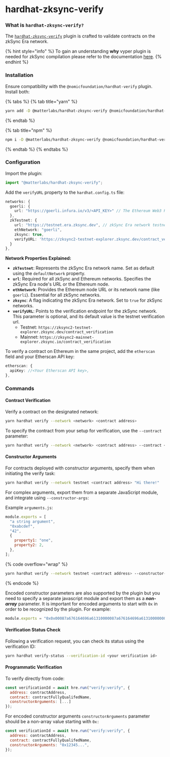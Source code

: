 # hardhat-zksync-verify

### What is `hardhat-zksync-verify?`

The [`hardhat-zksync-verify`](https://www.npmjs.com/package/@matterlabs/hardhat-zksync-verify) plugin is crafted to validate contracts on the zkSync Era network.

{% hint style="info" %}
To gain an understanding **why** vyper plugin is needed for zkSync compilation please refer to the documentation [here](https://era.zksync.io/docs/tools/compiler-toolchain/overview.html).
{% endhint %}

### Installation

Ensure compatibility with the `@nomicfoundation/hardhat-verify` plugin. Install both:

{% tabs %}
{% tab title="yarn" %}
```bash
yarn add -D @matterlabs/hardhat-zksync-verify @nomicfoundation/hardhat-verify
```
{% endtab %}

{% tab title="npm" %}
```bash
npm i -D @matterlabs/hardhat-zksync-verify @nomicfoundation/hardhat-verify
```
{% endtab %}
{% endtabs %}

### Configuration

Import the plugin:

```typescript
import "@matterlabs/hardhat-zksync-verify";
```

Add the `verifyURL` property to the `hardhat.config.ts` file:

```typescript
networks: {
  goerli: {
    url: "https://goerli.infura.io/v3/<API_KEY>" // The Ethereum Web3 RPC URL (optional).
  },
  zkTestnet: {
    url: "https://testnet.era.zksync.dev", // zkSync Era network testnet URL.
    ethNetwork: "goerli", 
    zksync: true,
    verifyURL: 'https://zksync2-testnet-explorer.zksync.dev/contract_verification' // Verification endpoint.
  }
},
```

**Network Properties Explained:**

* **`zkTestnet`**: Represents the zkSync Era network name. Set as default using the `defaultNetwork` property.
* **`url`**: Required for all zkSync and Ethereum networks. Specifies the zkSync Era node's URL or the Ethereum node.
* **`ethNetwork`**: Provides the Ethereum node URL or its network name (like `goerli`). Essential for all zkSync networks.
* **`zksync`**: A flag indicating the zkSync Era network. Set to `true` for zkSync networks.
* **`verifyURL`**: Points to the verification endpoint for the zkSync network. This parameter is optional, and its default value is the testnet verification url.
  * Testnet: `https://zksync2-testnet-explorer.zksync.dev/contract_verification`
  * Mainnet: `https://zksync2-mainnet-explorer.zksync.io/contract_verification`

To verify a contract on Ethereum in the same project, add the `etherscan` field and your Etherscan API key:

```typescript
etherscan: {
  apiKey: //<Your Etherscan API key>,
},
```

### Commands

#### Contract Verification

Verify a contract on the designated network:

```bash
yarn hardhat verify --network <network> <contract address>
```

To specify the contract from your setup for verification, use the `--contract` parameter:

```bash
yarn hardhat verify --network <network> <contract address> --contract <fully qualified name>
```

#### **Constructor Arguments**

For contracts deployed with constructor arguments, specify them when initiating the verify task:

```bash
yarn hardhat verify --network testnet <contract address> "Hi there!"
```

For complex arguments, export them from a separate JavaScript module, and integrate using `--constructor-args`:

Example `arguments.js`:

```javascript
module.exports = [
  "a string argument",
  "0xabcdef",
  "42",
  {
    property1: "one",
    property2: 2,
  },
];
```

{% code overflow="wrap" %}
```bash
yarn hardhat verify --network testnet <contract address> --constructor-args arguments.js
```
{% endcode %}

Encoded constructor parameters are also supported by the plugin but you need to specify a separate javascript module and export them as a _**non-array**_ parameter. It is important for encoded arguments to start with `0x` in order to be recognized by the plugin. For example:

```javascript
module.exports = "0x0x00087a676164696a61310000087a676164696a61310000000000000000000000008537b364a83f5c9a7ead381d3baf9cbb83769bf5";
```

#### Verification Status Check

Following a verification request, you can check its status using the verification ID:

```bash
yarn hardhat verify-status --verification-id <your verification id>
```

#### Programmatic Verification

To verify directly from code:

```javascript
const verificationId = await hre.run("verify:verify", {
  address: contractAddress,
  contract: contractFullyQualifedName,
  constructorArguments: [...]
});
```

For encoded constructor arguments `constructorArguments` parameter should be a non-array value starting with `0x:`

```javascript
const verificationId = await hre.run("verify:verify", {
  address: contractAddress,
  contract: contractFullyQualifedName,
  constructorArguments: "0x12345...",
});
```
